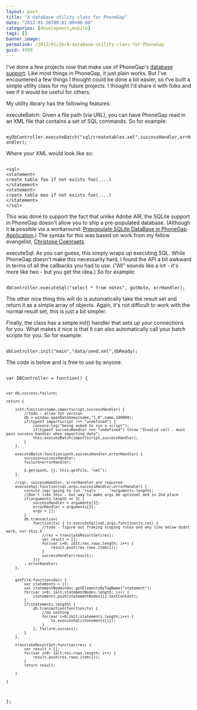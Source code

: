 ```yaml
---
layout: post
title: "A database utility class for PhoneGap"
date: "2012-01-26T09:01:00+06:00"
categories: [development,mobile]
tags: []
banner_image: 
permalink: /2012/01/26/A-database-utility-class-for-PhoneGap
guid: 4509
---
```


I've done a few projects now that make use of PhoneGap's <a href="http://docs.phonegap.com/en/1.3.0/phonegap_storage_storage.md.html#Storage">database support</a>. Like most things in PhoneGap, it just plain works. But I've encountered a few things I thought could be done a bit easier, so I've built a simple utility class for my future projects. I thought I'd share it with folks and see if it would be useful for others.
<!--more-->
<p/>

My utility library has the following features:

<p/>

executeBatch: Given a file path (via URL), you can have PhoneGap read in an XML file that contains a set of SQL commands. So for example:

<p/>

<code>
myDbController.executeBatch("sql/createtables.xml",successHandler,errHandler);
</code>

<p/>

Where your XML would look like so:

<p/>

<code>
&lt;sql&gt;
&lt;statement&gt;
create table foo if not exists foo(....)
&lt;/statement&gt;
&lt;statement&gt;
create table moo if not exists foo(....)
&lt;/statement&gt;
&lt;/sql&gt;
</code>

<p/>

This was done to support the fact that unlike Adobe AIR, the SQLite support in PhoneGap doesn't allow you to ship a pre-populated database. (Although it <b>is</b> possible via a workaround: <a href="http://gauravstomar.blogspot.com/2011/08/prepopulate-sqlite-in-phonegap.html?">Prepopulate SQLite DataBase in PhoneGap Application</a>.) The syntax for this was based on work from my fellow evangelist, <a href="http://coenraets.org/blog/">Christope Coenraets</a>. 

<p/>

executeSql: As you can guess, this simply wraps up executing SQL. While PhoneGap doesn't make this necessarily hard, I found the API a bit awkward in terms of all the callbacks you had to use. ("All" sounds like a lot - it's more like two - but you get the idea.) So for example:

<p/>

<code>
dbController.executeSql("select * from notes", gotNote, errHandler);
</code>

<p/>

The other nice thing this will do is automatically take the result set and return it as a simple array of objects. Again, it's not difficult to work with the normal result set, this is just a bit simpler. 

<p/>

Finally, the class has a simple init() handler that sets up your connections for you. What makes it nice is that it can also automatically call your batch scripts for you. So for example:

<p/>

<code>
dbController.init("main","data/seed.xml",dbReady);
</code>

<p/>

The code is below and is free to use by anyone.

<p/>

<code>
var DBController = function() {

	var db,success,failure;
	
	return {

		init:function(name,importscript,successHandler)	{
			//todo - allow for version
			db = window.openDatabase(name,"1.0",name,100000);			
			if(typeof importscript !== "undefined") {
				console.log("being asked to run a script");
				if(typeof successHandler === "undefined") throw "Invalid call - must pass success handler when importing data";
				this.executeBatch(importscript,successHandler);
			}
		},

		executeBatch:function(path,successHandler,errorHandler) {
			success=successHandler;
			failure=errorHandler;
			
			$.get(path, {}, this.gotFile, "xml");
		},

		//sql, successHandler, errorHandler are required
		executeSql:function(sql,args,successHandler,errorHandler) {
			console.log('going to run '+sql+ '    '+arguments.length);
			//Don't like this - but way to make args be optional and in 2nd place
			if(arguments.length == 3) {
				successHandler = arguments[1];
				errorHandler = arguments[2];
				args = [];
			}
			db.transaction(
				function(tx) { tx.executeSql(sql,args,function(tx,res) {
					//todo - figure out fraking scoping rules and why line below didnt work, nor this.X
					//res = translateResultSet(res);
					var result = [];
					for(var i=0; i&lt;res.rows.length; i++) {
						result.push(res.rows.item(i));
					}
					successHandler(result);
				})}
			, errorHandler)	
		},
		
			
		gotFile:function(doc) {
			var statements = [];
			var statementNodes=doc.getElementsByTagName("statement");
			for(var i=0; i&lt;statementNodes.length; i++) {
				statements.push(statementNodes[i].textContent);
			}
			if(statements.length) {
				db.transaction(function(tx) {
					//do nothing
					for(var i=0;i&lt;statements.length;i++) {
						tx.executeSql(statements[i]);
					}
				}, failure,success);
			}
		},
		
		translateResultSet:function(res) {
			var result = [];
			for(var i=0; i&lt;res.rows.length; i++) {
				result.push(res.rows.item(i));
			}
			return result;
			
		}
			
	}
	
};
</code>
